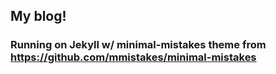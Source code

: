 ## My blog!

### Running on Jekyll w/ minimal-mistakes theme from https://github.com/mmistakes/minimal-mistakes
